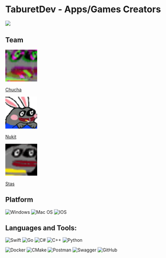# TaburetDev - Apps/Games Creators
![](https://img.shields.io/github/stars/TaburetDev?style=for-the-badge)

## Team
<img src="./assets/1.0.gif" width="100" height="100"/> 

[Chucha](https://github.com/kotanamy)

[<img src="./assets/2.0.gif" width="100" height="100"/>](https://github.com/nikitafin)

[Nukit](https://github.com/nikitafin)

[<img src="./assets/3.0.gif" width="100" height="100"/>](https://github.com/MrStepin)

[Stas](https://github.com/nikitafin)

## Platform
![Windows](https://img.shields.io/badge/Windows-090909?style=for-the-badge&logo=windows&logoColor=white)
![Mac OS](https://img.shields.io/badge/mac%20os-090909?style=for-the-badge&logo=macos&logoColor=F0F0F0)
![IOS](https://img.shields.io/badge/iOS-090909?style=for-the-badge&logo=ios&logoColor=white)
## Languages and Tools:
![Swift](https://img.shields.io/badge/-Swift-090909?style=for-the-badge&logo=Swift&logoColor=6296CC)
![Go](https://img.shields.io/badge/-GO-090909?style=for-the-badge&logo=Go&logoColor=6296CC) 
![C#](https://img.shields.io/badge/-c%23-090909?style=for-the-badge&logo=c-sharp&logoColor=6296CC)
![C++](https://img.shields.io/badge/-C++-090909?style=for-the-badge&logo=C%2b%2b&logoColor=6296CC)
![Python](https://img.shields.io/badge/python-090909?style=for-the-badge&logo=python&logoColor=ffdd54)

![Docker](https://img.shields.io/badge/docker-090909?style=for-the-badge&logo=docker&logoColor=white)
![CMake](https://img.shields.io/badge/CMake-090909?style=for-the-badge&logo=cmake&logoColor=white)
![Postman](https://img.shields.io/badge/Postman-090909?style=for-the-badge&logo=postman&logoColor=white)
![Swagger](https://img.shields.io/badge/-Swagger-090909?style=for-the-badge&logo=swagger&logoColor=white)
![GitHub](https://img.shields.io/badge/github-090909.svg?style=for-the-badge&logo=github&logoColor=white) 
